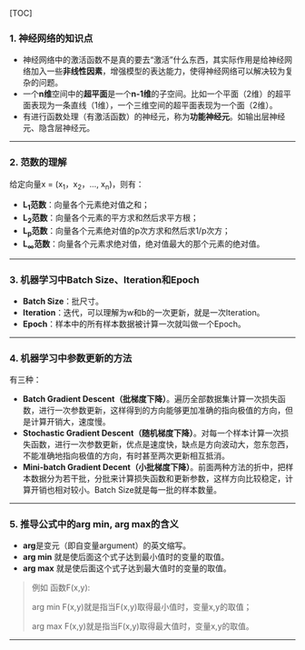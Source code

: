 [TOC]

### 1. 神经网络的知识点

* 神经网络中的激活函数不是真的要去“激活”什么东西，其实际作用是给神经网络加入一些**非线性因素**，增强模型的表达能力，使得神经网络可以解决较为复杂的问题。
* 一个**n维**空间中的**超平面**是一个**n-1维**的子空间。比如一个平面（2维）的超平面表现为一条直线（1维），一个三维空间的超平面表现为一个面（2维）。
* 有进行函数处理（有激活函数）的神经元，称为**功能神经元**。如输出层神经元、隐含层神经元。

***

### 2. 范数的理解

给定向量x = (x<sub>1</sub>，x<sub>2</sub>，..., x<sub>n</sub>)，则有：

* **L<sub>1</sub>范数**：向量各个元素绝对值之和；
* **L<sub>2</sub>范数**：向量各个元素的平方求和然后求平方根；
* **L<sub>p</sub>范数**：向量各个元素绝对值的p次方求和然后求1/p次方；
* **L<sub>∞</sub>范数**：向量各个元素求绝对值，绝对值最大的那个元素的绝对值。

***

### 3. 机器学习中Batch Size、Iteration和Epoch

* **Batch Size**：批尺寸。
* **Iteration**：迭代，可以理解为w和b的一次更新，就是一次Iteration。
* **Epoch**：样本中的所有样本数据被计算一次就叫做一个Epoch。

***

### 4. 机器学习中参数更新的方法

有三种：

* **Batch Gradient Descent（批梯度下降）**。遍历全部数据集计算一次损失函数，进行一次参数更新，这样得到的方向能够更加准确的指向极值的方向，但是计算开销大，速度慢。
* **Stochastic Gradient Descent（随机梯度下降）**。对每一个样本计算一次损失函数，进行一次参数更新，优点是速度快，缺点是方向波动大，忽东忽西，不能准确地指向极值的方向，有时甚至两次更新相互抵消。
* **Mini-batch Gradient Decent（小批梯度下降）**。前面两种方法的折中，把样本数据分为若干批，分批来计算损失函数和更新参数，这样方向比较稳定，计算开销也相对较小。Batch Size就是每一批的样本数量。

***

### 5. 推导公式中的arg min, arg max的含义

* **arg**是变元（即自变量argument）的英文缩写。
* **arg min** 就是使后面这个式子达到最小值时的变量的取值。
* **arg max** 就是使后面这个式子达到最大值时的变量的取值。

> 例如 函数F(x,y):
>
> arg min F(x,y)就是指当F(x,y)取得最小值时，变量x,y的取值；
>
> arg max F(x,y)就是指当F(x,y)取得最大值时，变量x,y的取值。

***

